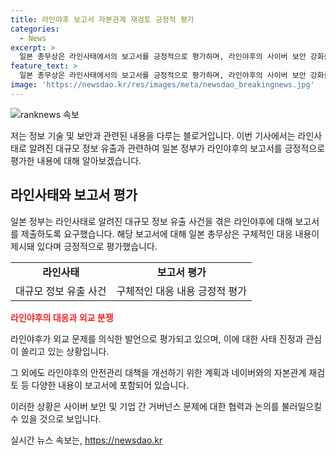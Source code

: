 ```yaml
---
title: 라인야후 보고서 자본관계 재검토 긍정적 평가
categories:
  - News
excerpt: >
  일본 총무상은 라인사태에서의 보고서를 긍정적으로 평가하며, 라인야후의 사이버 보안 강화를 요구하는 한국과의 외교분쟁으로 이어질 가능성에 대한 우려가 나온 가운데, 사태 진정에 대한 관심이 쏠린다고 분석됐다. 이에 앞서 지난해 라인야후의 개인 정보 유출 사건에 대한 대응으로 일본 정부가 구체적인 대응책을 제시하고 있는 상황이다.
feature_text: >
  일본 총무상은 라인사태에서의 보고서를 긍정적으로 평가하며, 라인야후의 사이버 보안 강화를 요구하는 한국과의 외교분쟁으로 이어질 가능성에 대한 우려가 나온 가운데, 사태 진정에 대한 관심이 쏠린다고 분석됐다. 이에 앞서 지난해 라인야후의 개인 정보 유출 사건에 대한 대응으로 일본 정부가 구체적인 대응책을 제시하고 있는 상황이다.
image: 'https://newsdao.kr/res/images/meta/newsdao_breakingnews.jpg'
---
```


<p><img src="https://newsdao.kr/res/images/meta/newsdao_breakingnews.jpg" alt="ranknews 속보" /></p>

<p>저는 정보 기술 및 보안과 관련된 내용을 다루는 블로거입니다. 이번 기사에서는 라인사태로 알려진 대규모 정보 유출과 관련하여 일본 정부가 라인야후의 보고서를 긍정적으로 평가한 내용에 대해 알아보겠습니다.</p>

<h2 data-ke-size="size26">라인사태와 보고서 평가</h2>

<p data-ke-size="size16">일본 정부는 라인사태로 알려진 대규모 정보 유출 사건을 겪은 라인야후에 대해 보고서를 제출하도록 요구했습니다. 해당 보고서에 대해 일본 총무상은 구체적인 대응 내용이 제시돼 있다며 긍정적으로 평가했습니다.</p>

<table>
  <tr>
    <td style="text-align: center; height: 17px;"><b>라인사태</b></td>
    <td style="text-align: center; height: 17px;"><b>보고서 평가</b></td>
  </tr>
  <tr>
    <td style="text-align: center; height: 17px;">대규모 정보 유출 사건</td>
    <td style="text-align: center; height: 17px;">구체적인 대응 내용 긍정적 평가</td>
  </tr>
</table>

<p><b><span style="color: #ee2323;">라인야후의 대응과 외교 분쟁</span></b></p>

<p data-ke-size="size16">라인야후가 외교 문제를 의식한 발언으로 평가되고 있으며, 이에 대한 사태 진정과 관심이 쏠리고 있는 상황입니다.</p>

<p>그 외에도 라인야후의 안전관리 대책을 개선하기 위한 계획과 네이버와의 자본관계 재검토 등 다양한 내용이 보고서에 포함되어 있습니다.</p>

<p>이러한 상황은 사이버 보안 및 기업 간 거버넌스 문제에 대한 협력과 논의를 불러일으킬 수 있을 것으로 보입니다.</p>
실시간 뉴스 속보는, <a href="https://newsdao.kr" rel="dofollow">https://newsdao.kr</a>


